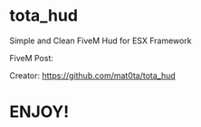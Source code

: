 # tota_hud
Simple and Clean FiveM Hud for ESX Framework

FiveM Post: 

Creator: https://github.com/mat0ta/tota_hud

# ENJOY!
